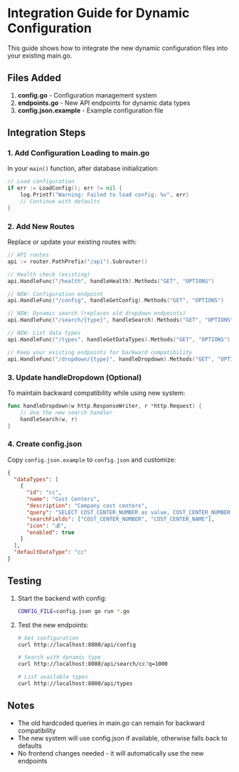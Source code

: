 # Integration Guide for Dynamic Configuration

This guide shows how to integrate the new dynamic configuration files into your existing main.go.

## Files Added

1. **config.go** - Configuration management system
2. **endpoints.go** - New API endpoints for dynamic data types
3. **config.json.example** - Example configuration file

## Integration Steps

### 1. Add Configuration Loading to main.go

In your `main()` function, after database initialization:

```go
// Load configuration
if err := LoadConfig(); err != nil {
    log.Printf("Warning: Failed to load config: %v", err)
    // Continue with defaults
}
```

### 2. Add New Routes

Replace or update your existing routes with:

```go
// API routes
api := router.PathPrefix("/api").Subrouter()

// Health check (existing)
api.HandleFunc("/health", handleHealth).Methods("GET", "OPTIONS")

// NEW: Configuration endpoint
api.HandleFunc("/config", handleGetConfig).Methods("GET", "OPTIONS")

// NEW: Dynamic search (replaces old dropdown endpoints)
api.HandleFunc("/search/{type}", handleSearch).Methods("GET", "OPTIONS")

// NEW: List data types
api.HandleFunc("/types", handleGetDataTypes).Methods("GET", "OPTIONS")

// Keep your existing endpoints for backward compatibility
api.HandleFunc("/dropdown/{type}", handleDropdown).Methods("GET", "OPTIONS")
```

### 3. Update handleDropdown (Optional)

To maintain backward compatibility while using new system:

```go
func handleDropdown(w http.ResponseWriter, r *http.Request) {
    // Use the new search handler
    handleSearch(w, r)
}
```

### 4. Create config.json

Copy `config.json.example` to `config.json` and customize:

```json
{
  "dataTypes": [
    {
      "id": "cc",
      "name": "Cost Centers",
      "description": "Company cost centers",
      "query": "SELECT COST_CENTER_NUMBER as value, COST_CENTER_NUMBER || ' - ' || COST_CENTER_NAME as label FROM FINANCE_AND_ACCOUNTING.golden.cost_center WHERE (? = '' OR COST_CENTER_NUMBER LIKE ? OR COST_CENTER_NAME LIKE ?) ORDER BY COST_CENTER_NUMBER LIMIT 100",
      "searchFields": ["COST_CENTER_NUMBER", "COST_CENTER_NAME"],
      "icon": "💰",
      "enabled": true
    }
  ],
  "defaultDataType": "cc"
}
```

## Testing

1. Start the backend with config:
   ```bash
   CONFIG_FILE=config.json go run *.go
   ```

2. Test the new endpoints:
   ```bash
   # Get configuration
   curl http://localhost:8080/api/config
   
   # Search with dynamic type
   curl http://localhost:8080/api/search/cc?q=1000
   
   # List available types
   curl http://localhost:8080/api/types
   ```

## Notes

- The old hardcoded queries in main.go can remain for backward compatibility
- The new system will use config.json if available, otherwise falls back to defaults
- No frontend changes needed - it will automatically use the new endpoints